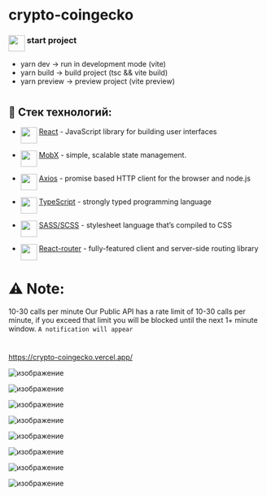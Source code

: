 # crypto-coingecko

### <img src="https://cdn.svgporn.com/logos/git-icon.svg" height="32" align="top"> start project
- yarn dev -> run in development mode (vite)
- yarn build -> build project (tsc && vite build)
- yarn preview -> preview project (vite preview)
#
## 🧱 Стек технологий:

[react]: https://reactjs.org
[router]: https://reactrouter.com
[axios]: https://axios-http.com
[mobx]: https://mobx.js.org
[ts]: https://www.typescriptlang.org
[sass]: https://sass-lang.com

- <img src="https://cdn.svgporn.com/logos/react.svg" height="32" align="top"> [React][react] - JavaScript library for building user interfaces

- <img src="https://cdn.svgporn.com/logos/mobx.svg" height="32" align="top"> [MobX][mobx] - simple, scalable state management.


- <img src="https://axios-http.com/assets/favicon.ico" height="32" align="top"> [Axios][axios] - promise based HTTP client for the browser and node.js

- <img src="https://www.typescriptlang.org/favicon-32x32.png" height="32" align="top"> [TypeScript][ts] - strongly typed programming language

- <img src="https://cdn.svgporn.com/logos/sass.svg" height="32" align="top"> [SASS/SCSS][sass] - stylesheet language that’s compiled to CSS

- <img src="https://cdn.svgporn.com/logos/react-router.svg" height="32" align="top"> [React-router][router] - fully-featured client and server-side routing library
#

# :warning: Note:
10-30 calls per minute
Our Public API has a rate limit of 10-30 calls per minute, if you exceed that limit you will be blocked until the next 1+ minute window.
```A notification will appear```

#
https://crypto-coingecko.vercel.app/

![изображение](https://user-images.githubusercontent.com/48704701/232376483-e1665503-6c93-435e-826d-a90e30b2a43e.png)

![изображение](https://user-images.githubusercontent.com/48704701/232376526-786445ad-a8b0-4353-bf68-4c520f0967c9.png)

![изображение](https://user-images.githubusercontent.com/48704701/232376617-39f0b8e0-9966-492a-a5cc-af814102f82f.png)

![изображение](https://user-images.githubusercontent.com/48704701/232376650-d6e5b95b-0c8b-46e6-9a35-e337e523c094.png)

![изображение](https://user-images.githubusercontent.com/48704701/232376731-02b38ad9-36d3-43f8-b779-7b809a8b3a8e.png)

![изображение](https://user-images.githubusercontent.com/48704701/232376870-b0323d43-0bf9-4ae7-a584-c49b87cc4247.png)

![изображение](https://user-images.githubusercontent.com/48704701/232376978-fdae4ef1-39b5-4307-a935-8332bb46eb39.png)

![изображение](https://user-images.githubusercontent.com/48704701/232377789-e0e02a58-ba4f-48c6-9b03-cf10fd9162a7.png)
